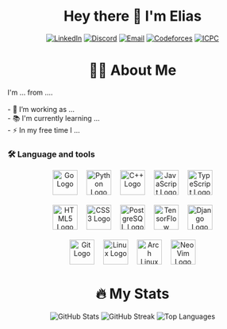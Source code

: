<h1 align="center">Hey there 👋 I'm Elias</h1>

<div align="center">

  [![LinkedIn](https://img.shields.io/badge/linkedin-0077B5?style=for-the-badge&logo=linkedin&logoColor=white&logoSize=20)](https://www.linkedin.com/in/elias-obeid)
  [![Discord](https://img.shields.io/badge/discord-5865F2?style=for-the-badge&logo=discord&logoColor=white&logoSize=20)](https://discord.com/users/1106229063225319567)
  [![Email](https://img.shields.io/badge/gmail-EA4335?style=for-the-badge&logo=gmail&logoColor=white&logoSize=20)](elias.obeid9.02@gmail.com)
  [![Codeforces](https://img.shields.io/badge/codeforces-1F8ACB?style=for-the-badge&logo=codeforces&logoColor=white&logoSize=20)](https://codeforces.com/profile/Eliaster)
  [![ICPC](https://img.shields.io/badge/icpc-F6B533?style=for-the-badge)](https://icpc.global/private/person/607242/ICPCID)

</div>

<h1 align="center">👩‍💻 About Me</h1>

<p align="left">I'm ... from ....<br><br>- 🔭 I’m working as ...<br>- 📚 I'm currently learning ...<br>- ⚡ In my free time I ...</p>

<h3 align="left">🛠 Language and tools</h3>

<div align="center">
  <img src="https://cdn.jsdelivr.net/gh/devicons/devicon/icons/go/go-original-wordmark.svg" height="50" alt="Go Logo"  />
  <img width="10" />
  <img src="https://cdn.jsdelivr.net/gh/devicons/devicon/icons/python/python-original-wordmark.svg" height="50" alt="Python Logo"  />
  <img width="10" />
  <img src="https://cdn.jsdelivr.net/gh/devicons/devicon/icons/cplusplus/cplusplus-original.svg" height="50" alt="C++ Logo"  />
  <img width="10" />
  <img src="https://cdn.jsdelivr.net/gh/devicons/devicon/icons/javascript/javascript-original.svg" height="50" alt="JavaScript Logo"  />
  <img width="10" />
  <img src="https://cdn.jsdelivr.net/gh/devicons/devicon/icons/typescript/typescript-original.svg" height="50" alt="TypeScript Logo"  />
  <br>
  <br>
  <img src="https://cdn.jsdelivr.net/gh/devicons/devicon/icons/html5/html5-original-wordmark.svg" height="50" alt="HTML5 Logo"  />
  <img width="10" />
  <img src="https://cdn.jsdelivr.net/gh/devicons/devicon/icons/css3/css3-original-wordmark.svg" height="50" alt="CSS3 Logo"  />
  <img width="10" />
  <img src="https://cdn.jsdelivr.net/gh/devicons/devicon/icons/postgresql/postgresql-original.svg" height="50" alt="PostgreSQL Logo"/>
  <img width="10" />
  <img src="https://cdn.jsdelivr.net/gh/devicons/devicon/icons/tensorflow/tensorflow-original.svg" height="50" alt="TensorFlow Logo"  />
  <img width="10" />
  <img src="https://cdn.jsdelivr.net/gh/devicons/devicon/icons/django/django-plain.svg" height="50" alt="Django Logo" />
  <br>
  <br>
  <img src="https://cdn.jsdelivr.net/gh/devicons/devicon/icons/git/git-original.svg" height="50" alt="Git Logo"  />
  <img width="10" />
  <img src="https://cdn.jsdelivr.net/gh/devicons/devicon/icons/linux/linux-original.svg" height="50" alt="Linux Logo"  />
  <img width="10" />
  <img src="https://cdn.jsdelivr.net/gh/devicons/devicon/icons/archlinux/archlinux-original.svg" height="50" alt="Arch Linux Logo" />
  <img width="10" />
  <img src="https://cdn.jsdelivr.net/gh/devicons/devicon/icons/neovim/neovim-original.svg" height="50" alt="NeoVim Logo"/>
</div>

<h1 align="center">🔥 My Stats</h1>

<div align="center">
  
  ![GitHub Stats](https://github-readme-stats.vercel.app/api?username=EliasObeid9-02&theme=dracula&show_icons=true&hide_border=true&count_private=true)
  ![GitHub Streak](https://streak-stats.demolab.com?user=EliasObeid9-02&locale=en&mode=daily&theme=dracula&hide_border=true)
  ![Top Languages](https://github-readme-stats.vercel.app/api/top-langs/?username=EliasObeid9-02&theme=dracula&show_icons=true&hide_border=true&layout=compact)
  
</div>
